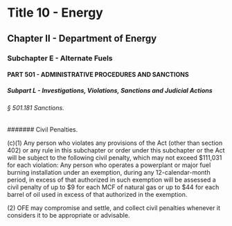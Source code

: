 
# Title 10 - Energy
## Chapter II - Department of Energy
### Subchapter E - Alternate Fuels
#### PART 501 - ADMINISTRATIVE PROCEDURES AND SANCTIONS
##### Subpart L - Investigations, Violations, Sanctions and Judicial Actions
###### § 501.181 Sanctions.
####### Civil Penalties.

(c)(1) Any person who violates any provisions of the Act (other than section 402) or any rule in this subchapter or order under this subchapter or the Act will be subject to the following civil penalty, which may not exceed $111,031 for each violation: Any person who operates a powerplant or major fuel burning installation under an exemption, during any 12-calendar-month period, in excess of that authorized in such exemption will be assessed a civil penalty of up to $9 for each MCF of natural gas or up to $44 for each barrel of oil used in excess of that authorized in the exemption.

(2) OFE may compromise and settle, and collect civil penalties whenever it considers it to be appropriate or advisable.
